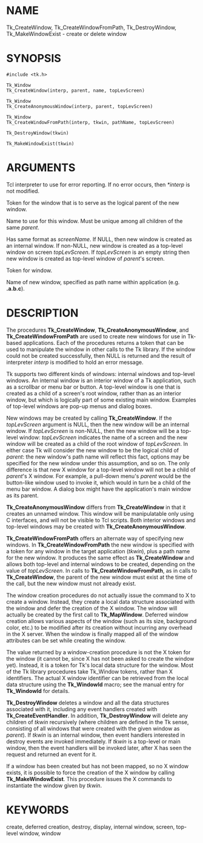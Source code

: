 # NAME

Tk_CreateWindow, Tk_CreateWindowFromPath, Tk_DestroyWindow,
Tk_MakeWindowExist - create or delete window

# SYNOPSIS

    #include <tk.h>

    Tk_Window
    Tk_CreateWindow(interp, parent, name, topLevScreen)

    Tk_Window
    Tk_CreateAnonymousWindow(interp, parent, topLevScreen)

    Tk_Window
    Tk_CreateWindowFromPath(interp, tkwin, pathName, topLevScreen)

    Tk_DestroyWindow(tkwin)

    Tk_MakeWindowExist(tkwin)

# ARGUMENTS

Tcl interpreter to use for error reporting. If no error occurs, then
*\*interp* is not modified.

Token for the window that is to serve as the logical parent of the new
window.

Name to use for this window. Must be unique among all children of the
same *parent*.

Has same format as *screenName*. If NULL, then new window is created as
an internal window. If non-NULL, new window is created as a top-level
window on screen *topLevScreen*. If *topLevScreen* is an empty string
then new window is created as top-level window of *parent*\'s screen.

Token for window.

Name of new window, specified as path name within application (e.g.
**.a.b.c**).

# DESCRIPTION

The procedures **Tk_CreateWindow**, **Tk_CreateAnonymousWindow**, and
**Tk_CreateWindowFromPath** are used to create new windows for use in
Tk-based applications. Each of the procedures returns a token that can
be used to manipulate the window in other calls to the Tk library. If
the window could not be created successfully, then NULL is returned and
the result of interpreter *interp* is modified to hold an error message.

Tk supports two different kinds of windows: internal windows and
top-level windows. An internal window is an interior window of a Tk
application, such as a scrollbar or menu bar or button. A top-level
window is one that is created as a child of a screen\'s root window,
rather than as an interior window, but which is logically part of some
existing main window. Examples of top-level windows are pop-up menus and
dialog boxes.

New windows may be created by calling **Tk_CreateWindow**. If the
*topLevScreen* argument is NULL, then the new window will be an internal
window. If *topLevScreen* is non-NULL, then the new window will be a
top-level window: *topLevScreen* indicates the name of a screen and the
new window will be created as a child of the root window of
*topLevScreen*. In either case Tk will consider the new window to be the
logical child of *parent*: the new window\'s path name will reflect this
fact, options may be specified for the new window under this assumption,
and so on. The only difference is that new X window for a top-level
window will not be a child of *parent*\'s X window. For example, a
pull-down menu\'s *parent* would be the button-like window used to
invoke it, which would in turn be a child of the menu bar window. A
dialog box might have the application\'s main window as its parent.

**Tk_CreateAnonymousWindow** differs from **Tk_CreateWindow** in that it
creates an unnamed window. This window will be manipulatable only using
C interfaces, and will not be visible to Tcl scripts. Both interior
windows and top-level windows may be created with
**Tk_CreateAnonymousWindow**.

**Tk_CreateWindowFromPath** offers an alternate way of specifying new
windows. In **Tk_CreateWindowFromPath** the new window is specified with
a token for any window in the target application (*tkwin*), plus a path
name for the new window. It produces the same effect as
**Tk_CreateWindow** and allows both top-level and internal windows to be
created, depending on the value of *topLevScreen*. In calls to
**Tk_CreateWindowFromPath**, as in calls to **Tk_CreateWindow**, the
parent of the new window must exist at the time of the call, but the new
window must not already exist.

The window creation procedures do not actually issue the command to X to
create a window. Instead, they create a local data structure associated
with the window and defer the creation of the X window. The window will
actually be created by the first call to **Tk_MapWindow**. Deferred
window creation allows various aspects of the window (such as its size,
background color, etc.) to be modified after its creation without
incurring any overhead in the X server. When the window is finally
mapped all of the window attributes can be set while creating the
window.

The value returned by a window-creation procedure is not the X token for
the window (it cannot be, since X has not been asked to create the
window yet). Instead, it is a token for Tk\'s local data structure for
the window. Most of the Tk library procedures take Tk_Window tokens,
rather than X identifiers. The actual X window identifier can be
retrieved from the local data structure using the **Tk_WindowId** macro;
see the manual entry for **Tk_WindowId** for details.

**Tk_DestroyWindow** deletes a window and all the data structures
associated with it, including any event handlers created with
**Tk_CreateEventHandler**. In addition, **Tk_DestroyWindow** will delete
any children of *tkwin* recursively (where children are defined in the
Tk sense, consisting of all windows that were created with the given
window as *parent*). If *tkwin* is an internal window, then event
handlers interested in destroy events are invoked immediately. If
*tkwin* is a top-level or main window, then the event handlers will be
invoked later, after X has seen the request and returned an event for
it.

If a window has been created but has not been mapped, so no X window
exists, it is possible to force the creation of the X window by calling
**Tk_MakeWindowExist**. This procedure issues the X commands to
instantiate the window given by *tkwin*.

# KEYWORDS

create, deferred creation, destroy, display, internal window, screen,
top-level window, window
